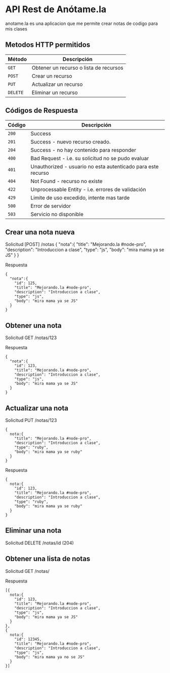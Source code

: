 # API Rest de Anótame.la
anotame.la es una aplicacion que me permite crear notas de codigo para mis clases

## Metodos HTTP permitidos

|  Método  |              Descripción               |
| -------- | -------------------------------------- |
| `GET`    | Obtener un recurso o lista de recursos |
| `POST`   | Crear un recurso                       |
| `PUT`    | Actualizar un recurso                  |
| `DELETE` | Eliminar un recurso                    |

## Códigos de Respuesta

| Código |                         Descripción                          |
| ------ | ------------------------------------------------------------ |
| `200`  | Success                                                      |
| `201`  | Success - nuevo recurso creado.                              |
| `204`  | Success - no hay contenido para responder                    |
| `400`  | Bad Request - i.e. su solicitud no se pudo evaluar           |
| `401`  | Unauthorized - usuario no esta autenticado para este recurso |
| `404`  | Not Found - recurso no existe                                |
| `422`  | Unprocessable Entity - i.e. errores de validación            |
| `429`  | Limite de uso excedido, intente mas tarde                    |
| `500`  | Error de servidor                                            |
| `503`  | Servicio no disponible                                       |

## Crear una nota nueva

  Solicitud [POST] /notas
    {
      "nota":{
        "title": "Mejorando.la #node-pro",
        "description": "Introduccion a clase",
        "type": "js",
        "body": "mira mama ya se JS"
      }
    }

  Respuesta

    {
      "nota":{
        "id": 125,
        "title": "Mejorando.la #node-pro",
        "description": "Introduccion a clase",
        "type": "js",
        "body": "mira mama ya se JS"
      }
    }


## Obtener una nota
  Solicitud GET /notas/123

  Respuesta

    {
      "nota":{
        "id": 123,
        "title": "Mejorando.la #node-pro",
        "description": "Introduccion a clase",
        "type": "js",
        "body": "mira mama ya se JS"
      }
    }

## Actualizar una nota
  Solicitud PUT /notas/123

    {
      nota:{
        "title": "Mejorando.la #node-pro",
        "description": "Introduccion a clase",
        "type": "ruby",
        "body": "mira mama ya se ruby"
      }
    }

  Respuesta

    {
      nota:{
        "id": 123,
        "title": "Mejorando.la #node-pro",
        "description": "Introduccion a clase",
        "type": "ruby",
        "body": "mira mama ya se ruby"
      }
    }

## Eliminar una nota

  Solicitud DELETE /notas/id (204)


## Obtener una lista de notas
  Solicitud GET /notas/

  Respuesta

    [{
      nota:{
        "id": 123,
        "title": "Mejorando.la #node-pro",
        "description": "Introduccion a clase",
        "type": "js",
        "body": "mira mama ya se JS"
      }
    },
    {
      nota:{
        "id": 12345,
        "title": "Mejorando.la #node-pro",
        "description": "Introduccion a clase",
        "type": "js",
        "body": "mira mama ya no se JS"
      }
    }]